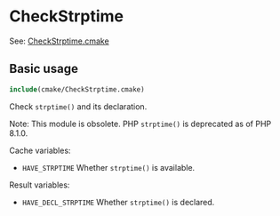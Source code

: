 # CheckStrptime

See: [CheckStrptime.cmake](https://github.com/petk/php-build-system/blob/master/cmake/ext/standard/cmake/CheckStrptime.cmake)

## Basic usage

```cmake
include(cmake/CheckStrptime.cmake)
```

Check `strptime()` and its declaration.

Note: This module is obsolete. PHP `strptime()` is deprecated as of PHP 8.1.0.

Cache variables:

* `HAVE_STRPTIME`
  Whether `strptime()` is available.

Result variables:

* `HAVE_DECL_STRPTIME`
  Whether `strptime()` is declared.
